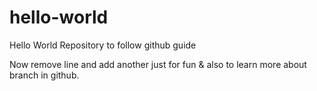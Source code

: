 # hello-world
Hello World Repository to follow github guide

Now remove line and add another just for fun & also to learn more about branch in github.
